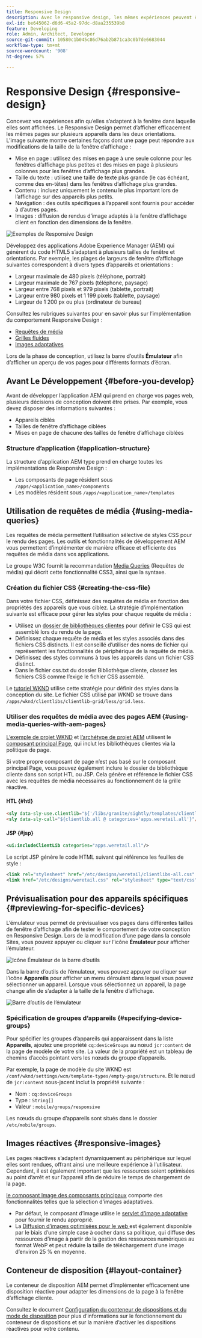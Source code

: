 ```yaml
---
title: Responsive Design
description: Avec le responsive design, les mêmes expériences peuvent être affichées efficacement sur plusieurs appareils dans plusieurs orientations.
exl-id: be645062-d6d6-45a2-97dc-d8aa235539b8
feature: Developing
role: Admin, Architect, Developer
source-git-commit: 10580c1b045c86d76ab2b871ca3c0b7de6683044
workflow-type: tm+mt
source-wordcount: '908'
ht-degree: 57%

---
```


# Responsive Design {#responsive-design}

Concevez vos expériences afin qu’elles s’adaptent à la fenêtre dans laquelle elles sont affichées. Le Responsive Design permet d’afficher efficacement les mêmes pages sur plusieurs appareils dans les deux orientations. L’image suivante montre certaines façons dont une page peut répondre aux modifications de la taille de la fenêtre d’affichage :

* Mise en page : utilisez des mises en page à une seule colonne pour les fenêtres d’affichage plus petites et des mises en page à plusieurs colonnes pour les fenêtres d’affichage plus grandes.
* Taille du texte : utilisez une taille de texte plus grande (le cas échéant, comme des en-têtes) dans les fenêtres d’affichage plus grandes.
* Contenu : incluez uniquement le contenu le plus important lors de l’affichage sur des appareils plus petits.
* Navigation : des outils spécifiques à l’appareil sont fournis pour accéder à d’autres pages.
* Images : diffusion de rendus d’image adaptés à la fenêtre d’affichage client en fonction des dimensions de la fenêtre.

![Exemples de Responsive Design](assets/responsive-example.png)

Développez des applications Adobe Experience Manager (AEM) qui génèrent du code HTML5 s’adaptant à plusieurs tailles de fenêtre et orientations. Par exemple, les plages de largeurs de fenêtre d’affichage suivantes correspondent à divers types d’appareils et orientations :

* Largeur maximale de 480 pixels (téléphone, portrait)
* Largeur maximale de 767 pixels (téléphone, paysage)
* Largeur entre 768 pixels et 979 pixels (tablette, portrait)
* Largeur entre 980 pixels et 1 199 pixels (tablette, paysage)
* Largeur de 1 200 px ou plus (ordinateur de bureau)

Consultez les rubriques suivantes pour en savoir plus sur l’implémentation du comportement Responsive Design :

* [Requêtes de média](#using-media-queries)
* [Grilles fluides](#developing-a-fluid-grid)
* [Images adaptatives](#using-adaptive-images)

Lors de la phase de conception, utilisez la barre d’outils **Émulateur** afin d’afficher un aperçu de vos pages pour différents formats d’écran.

## Avant Le Développement {#before-you-develop}

Avant de développer l’application AEM qui prend en charge vos pages web, plusieurs décisions de conception doivent être prises. Par exemple, vous devez disposer des informations suivantes :

* Appareils ciblés
* Tailles de fenêtre d’affichage ciblées
* Mises en page de chacune des tailles de fenêtre d’affichage ciblées

### Structure d’application {#application-structure}

La structure d’application AEM type prend en charge toutes les implémentations de Responsive Design :

* Les composants de page résident sous `/apps/<application_name>/components`
* Les modèles résident sous `/apps/<application_name>/templates`

## Utilisation de requêtes de média {#using-media-queries}

Les requêtes de média permettent l’utilisation sélective de styles CSS pour le rendu des pages. Les outils et fonctionnalités de développement AEM vous permettent d’implémenter de manière efficace et efficiente des requêtes de média dans vos applications.

Le groupe W3C fournit la recommandation [Media Queries](https://www.w3.org/TR/css3-mediaqueries/) (Requêtes de média) qui décrit cette fonctionnalité CSS3, ainsi que la syntaxe.

### Création du fichier CSS {#creating-the-css-file}

Dans votre fichier CSS, définissez des requêtes de média en fonction des propriétés des appareils que vous ciblez. La stratégie d’implémentation suivante est efficace pour gérer les styles pour chaque requête de média :

* Utilisez un [dossier de bibliothèques clientes](clientlibs.md) pour définir le CSS qui est assemblé lors du rendu de la page.
* Définissez chaque requête de média et les styles associés dans des fichiers CSS distincts. Il est conseillé d’utiliser des noms de fichier qui représentent les fonctionnalités de périphérique de la requête de média.
* Définissez des styles communs à tous les appareils dans un fichier CSS distinct.
* Dans le fichier css.txt du dossier Bibliothèque cliente, classez les fichiers CSS comme l’exige le fichier CSS assemblé.

Le [tutoriel WKND](develop-wknd-tutorial.md) utilise cette stratégie pour définir des styles dans la conception du site. Le fichier CSS utilisé par WKND se trouve dans `/apps/wknd/clientlibs/clientlib-grid/less/grid.less`.

### Utiliser des requêtes de média avec des pages AEM {#using-media-queries-with-aem-pages}

[L’exemple de projet WKND](/help/implementing/developing/introduction/develop-wknd-tutorial.md) et [l’archétype de projet AEM](https://experienceleague.adobe.com/docs/experience-manager-core-components/using/developing/archetype/overview.html?lang=fr) utilisent le [composant principal Page](https://experienceleague.adobe.com/docs/experience-manager-core-components/using/wcm-components/page.html), qui inclut les bibliothèques clientes via la politique de page.

Si votre propre composant de page n’est pas basé sur le composant principal Page, vous pouvez également inclure le dossier de bibliothèque cliente dans son script HTL ou JSP. Cela génère et référence le fichier CSS avec les requêtes de média nécessaires au fonctionnement de la grille réactive.

#### HTL {#htl}

```html
<sly data-sly-use.clientlib="${'/libs/granite/sightly/templates/clientlib.html'}">
<sly data-sly-call="${clientlib.all @ categories='apps.weretail.all'}"/>
```

#### JSP {#jsp}

```xml
<ui:includeClientLib categories="apps.weretail.all"/>
```

Le script JSP génère le code HTML suivant qui référence les feuilles de style :

```xml
<link rel="stylesheet" href="/etc/designs/weretail/clientlibs-all.css" type="text/css">
<link href="/etc/designs/weretail.css" rel="stylesheet" type="text/css">
```

## Prévisualisation pour des appareils spécifiques {#previewing-for-specific-devices}

L’émulateur vous permet de prévisualiser vos pages dans différentes tailles de fenêtre d’affichage afin de tester le comportement de votre conception en Responsive Design. Lors de la modification d’une page dans la console Sites, vous pouvez appuyer ou cliquer sur l’icône **Émulateur** pour afficher l’émulateur.

![Icône Émulateur de la barre d’outils](assets/emulator-icon.png)

Dans la barre d’outils de l’émulateur, vous pouvez appuyer ou cliquer sur l’icône **Appareils** pour afficher un menu déroulant dans lequel vous pouvez sélectionner un appareil. Lorsque vous sélectionnez un appareil, la page change afin de s’adapter à la taille de la fenêtre d’affichage.

![Barre d’outils de l’émulateur](assets/emulator.png)

### Spécification de groupes d’appareils {#specifying-device-groups}

Pour spécifier les groupes d’appareils qui apparaissent dans la liste **Appareils**, ajoutez une propriété `cq:deviceGroups` au nœud `jcr:content` de la page de modèle de votre site. La valeur de la propriété est un tableau de chemins d’accès pointant vers les nœuds du groupe d’appareils.

Par exemple, la page de modèle du site WKND est `/conf/wknd/settings/wcm/template-types/empty-page/structure`. Et le nœud de `jcr:content` sous-jacent inclut la propriété suivante :

* Nom : `cq:deviceGroups`
* Type : `String[]`
* Valeur : `mobile/groups/responsive`

Les nœuds du groupe d’appareils sont situés dans le dossier `/etc/mobile/groups`.

## Images réactives {#responsive-images}

Les pages réactives s’adaptent dynamiquement au périphérique sur lequel elles sont rendues, offrant ainsi une meilleure expérience à l’utilisateur. Cependant, il est également important que les ressources soient optimisées au point d’arrêt et sur l’appareil afin de réduire le temps de chargement de la page.

[le composant Image des composants principaux](https://experienceleague.adobe.com/docs/experience-manager-core-components/using/wcm-components/image.html?lang=fr) comporte des fonctionnalités telles que la sélection d’images adaptatives.

* Par défaut, le composant d’image utilise le [ servlet d’image adaptative ](https://experienceleague.adobe.com/docs/experience-manager-core-components/using/developing/adaptive-image-servlet.html) pour fournir le rendu approprié.
* La [ Diffusion d’images optimisées pour le web ](https://experienceleague.adobe.com/docs/experience-manager-core-components/using/developing/web-optimized-image-delivery.html?lang=fr) est également disponible par le biais d’une simple case à cocher dans sa politique, qui diffuse des ressources d’image à partir de la gestion des ressources numériques au format WebP et peut réduire la taille de téléchargement d’une image d’environ 25 % en moyenne.

## Conteneur de disposition {#layout-container}

Le conteneur de disposition AEM permet d’implémenter efficacement une disposition réactive pour adapter les dimensions de la page à la fenêtre d’affichage cliente.

Consultez le document [Configuration du conteneur de dispositions et du mode de disposition](/help/sites-cloud/administering/responsive-layout.md) pour plus d’informations sur le fonctionnement du conteneur de dispositions et sur la manière d’activer les dispositions réactives pour votre contenu.
